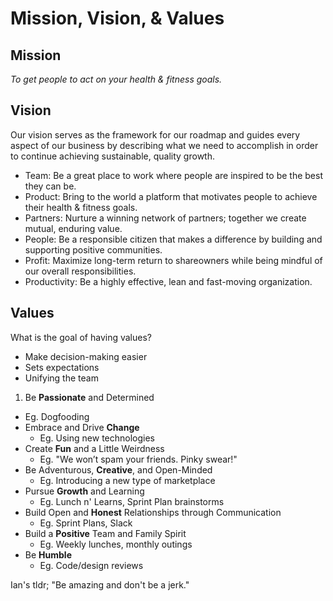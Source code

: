 # Mission, Vision, & Values


## Mission

*To get people to act on your health & fitness goals.*



## Vision

Our vision serves as the framework for our roadmap and guides every aspect of our business by describing what we need to accomplish in order to continue achieving sustainable, quality growth.

* Team: Be a great place to work where people are inspired to be the best they can be.
* Product: Bring to the world a platform that motivates people to achieve their health & fitness goals.
* Partners: Nurture a winning network of partners; together we create mutual, enduring value.
* People: Be a responsible citizen that makes a difference by building and supporting positive communities.
* Profit: Maximize long-term return to shareowners while being mindful of our overall responsibilities.
* Productivity: Be a highly effective, lean and fast-moving organization.



## Values

What is the goal of having values?

* Make decision-making easier
* Sets expectations
* Unifying the team


1. Be **Passionate** and Determined
  * Eg. Dogfooding
* Embrace and Drive **Change**
  * Eg. Using new technologies
* Create **Fun** and a Little Weirdness
  * Eg. "We won’t spam your friends. Pinky swear!"
* Be Adventurous, **Creative**, and Open-Minded
  * Eg. Introducing a new type of marketplace
* Pursue **Growth** and Learning
  * Eg. Lunch n' Learns, Sprint Plan brainstorms
* Build Open and **Honest** Relationships through Communication
  * Eg. Sprint Plans, Slack
* Build a **Positive** Team and Family Spirit
  * Eg. Weekly lunches, monthly outings
* Be **Humble**
  * Eg. Code/design reviews

Ian's tldr; "Be amazing and don't be a jerk."